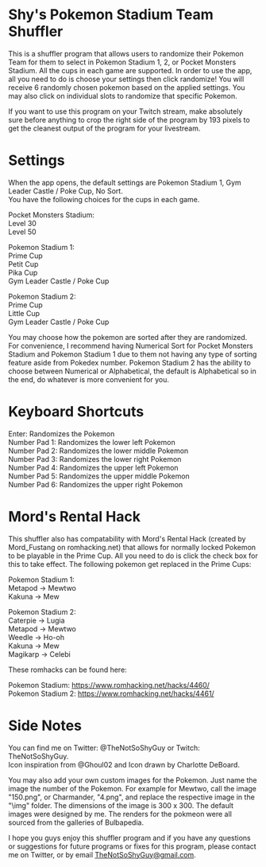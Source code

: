 # Shy's Pokemon Stadium Team Shuffler
This is a shuffler program that allows users to randomize their Pokemon Team for them to select in Pokemon Stadium 1, 2, or Pocket Monsters Stadium.
All the cups in each game are supported. In order to use the app, all you need to do is choose your settings then click randomize! You will receive 6 randomly chosen pokemon based on the applied settings. You may also click on individual slots to randomize that specific Pokemon.  
  
If you want to use this program on your Twitch stream, make absolutely sure before anything to crop the right side of the program by 193 pixels to get the cleanest output of the program for your livestream.
    
# Settings
When the app opens, the default settings are Pokemon Stadium 1, Gym Leader Castle / Poke Cup, No Sort.  
You have the following choices for the cups in each game.  
  
  Pocket Monsters Stadium:  
   Level 30  
   Level 50  

  Pokemon Stadium 1:  
   Prime Cup  
   Petit Cup  
   Pika Cup  
   Gym Leader Castle / Poke Cup 
  
  Pokemon Stadium 2:  
   Prime Cup  
   Little Cup  
   Gym Leader Castle / Poke Cup  
   
You may choose how the pokemon are sorted after they are randomized. For convenience, I recommend having Numerical Sort for Pocket Monsters Stadium and Pokemon Stadium 1 due to them not having any type of sorting feature aside from Pokedex number. Pokemon Stadium 2 has the ability to choose between Numerical or Alphabetical, the default is Alphabetical so in the end, do whatever is more convenient for you.

# Keyboard Shortcuts
Enter: Randomizes the Pokemon  
Number Pad 1: Randomizes the lower left Pokemon   
Number Pad 2: Randomizes the lower middle Pokemon   
Number Pad 3: Randomizes the lower right Pokemon   
Number Pad 4: Randomizes the upper left Pokemon   
Number Pad 5: Randomizes the upper middle Pokemon   
Number Pad 6: Randomizes the upper right Pokemon   


# Mord's Rental Hack
This shuffler also has compatability with Mord's Rental Hack (created by Mord_Fustang on romhacking.net) that allows for normally locked Pokemon to be playable in the Prime Cup. All you need to do is click the check box for this to take effect.
The following pokemon get replaced in the Prime Cups:

  Pokemon Stadium 1:  
   Metapod -> Mewtwo  
   Kakuna -> Mew  
  
  Pokemon Stadium 2:   
   Caterpie -> Lugia  
   Metapod -> Mewtwo  
   Weedle -> Ho-oh  
   Kakuna -> Mew  
   Magikarp -> Celebi  
    
   These romhacks can be found here:
   
   Pokemon Stadium:
   https://www.romhacking.net/hacks/4460/  
   Pokemon Stadium 2:
   https://www.romhacking.net/hacks/4461/
   
# Side Notes  
You can find me on Twitter: @TheNotSoShyGuy or Twitch: TheNotSoShyGuy.  
Icon inspiration from @Ghoul02 and Icon drawn by Charlotte DeBoard.  

You may also add your own custom images for the Pokemon. Just name the image the number of the Pokemon. For example for Mewtwo, call the image "150.png", or Charmander, "4.png", and replace the respective image in the "\img" folder. The dimensions of the image is 300 x 300. The default images were designed by me. The renders for the pokmeon were all sourced from the galleries of Bulbapedia.

I hope you guys enjoy this shuffler program and if you have any questions or suggestions for future programs or fixes for this program, please contact me on Twitter, or by email TheNotSoShyGuy@gmail.com.

